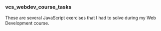 ### vcs_webdev_course_tasks

These are several JavaScript exercises that I had to solve during my Web Development course.
